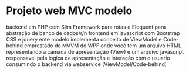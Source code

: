 # Projeto web MVC modelo 

backend em PHP com Slim Framework para rotas e Eloquent para abstração de banco de dados/r/n
frontend em javascript com Bootstrap CSS e jquery 
ente modelo implementa conceito de ViewModel e Code-behind emprestado do MVVM do WPF 
onde você tem um arquivo HTML representando a camada de apresentação (View) e um arquivo javascript responsavel pela logica de apresentação e interação com o usuario consumindo o backend via webservice (ViewModel/Code-behind)
